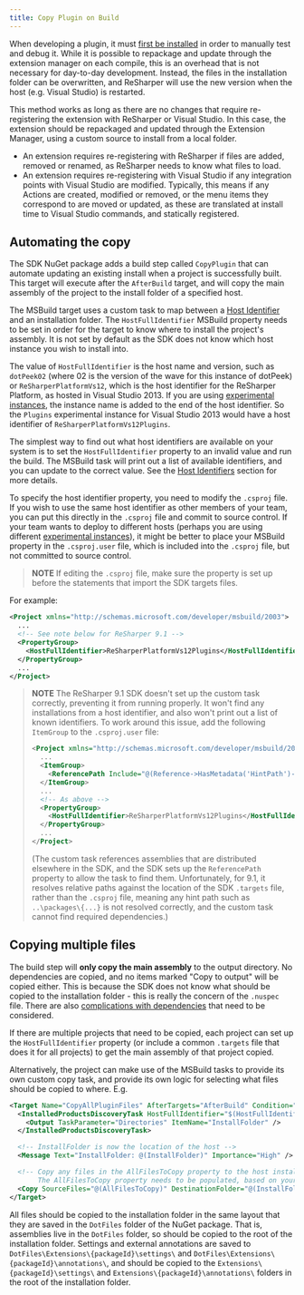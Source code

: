 ```yaml
---
title: Copy Plugin on Build
---
```


When developing a plugin, it must [first be installed](/Extensions/Plugins/ProjectSetup/InitialInstallation.md) in order to manually test and debug it. While it is possible to repackage and update through the extension manager on each compile, this is an overhead that is not necessary for day-to-day development. Instead, the files in the installation folder can be overwritten, and ReSharper will use the new version when the host (e.g. Visual Studio) is restarted.

This method works as long as there are no changes that require re-registering the extension with ReSharper or Visual Studio. In this case, the extension should be repackaged and updated through the Extension Manager, using a custom source to install from a local folder.

* An extension requires re-registering with ReSharper if files are added, removed or renamed, as ReSharper needs to know what files to load.
* An extension requires re-registering with Visual Studio if any integration points with Visual Studio are modified. Typically, this means if any Actions are created, modified or removed, or the menu items they correspond to are moved or updated, as these are translated at install time to Visual Studio commands, and statically registered.

## Automating the copy

The SDK NuGet package adds a build step called `CopyPlugin` that can automate updating an existing install when a project is successfully built. This target will execute after the `AfterBuild` target, and will copy the main assembly of the project to the install folder of a specified host.

The MSBuild target uses a custom task to map between a [Host Identifier](/Extensions/Deployment/InstallProcess/HostIdentifiers.md) and an installation folder. The `HostFullIdentifier` MSBuild property needs to be set in order for the target to know where to install the project's assembly. It is not set by default as the SDK does not know which host instance you wish to install into.

The value of `HostFullIdentifier` is the host name and version, such as `dotPeek02` (where 02 is the version of the wave for this instance of dotPeek) or `ReSharperPlatformVs12`, which is the host identifier for the ReSharper Platform, as hosted in Visual Studio 2013. If you are using [experimental instances](/Extensions/Deployment/LocalInstallation/ExperimentalInstance.md), the instance name is added to the end of the host identifier. So the `Plugins` experimental instance for Visual Studio 2013 would have a host identifier of `ReSharperPlatformVs12Plugins`.

The simplest way to find out what host identifiers are available on your system is to set the `HostFullIdentifier` property to an invalid value and run the build. The MSBuild task will print out a list of available identifiers, and you can update to the correct value. See the [Host Identifiers](/Extensions/Deployment/InstallProcess/HostIdentifiers.md) section for more details.

To specify the host identifier property, you need to modify the `.csproj` file. If you wish to use the same host identifier as other members of your team, you can put this directly in the `.csproj` file and commit to source control. If your team wants to deploy to different hosts (perhaps you are using different [experimental instances](/Extensions/Deployment/LocalInstallation/ExperimentalInstance.md)), it might be better to place your MSBuild property in the `.csproj.user` file, which is included into the `.csproj` file, but not committed to source control.

> **NOTE** If editing the `.csproj` file, make sure the property is set up before the statements that import the SDK targets files.

For example:

```xml
<Project xmlns="http://schemas.microsoft.com/developer/msbuild/2003">
  ...
  <!-- See note below for ReSharper 9.1 -->
  <PropertyGroup>
    <HostFullIdentifier>ReSharperPlatformVs12Plugins</HostFullIdentifier>
  </PropertyGroup>
  ...
</Project>
```

> **NOTE** The ReSharper 9.1 SDK doesn't set up the custom task correctly, preventing it from running properly. It won't find any installations from a host identifier, and also won't print out a list of known identifiers. To work around this issue, add the following `ItemGroup` to the `.csproj.user` file:
>
> ```xml
> <Project xmlns="http://schemas.microsoft.com/developer/msbuild/2003">
>   ...
>   <ItemGroup>
>     <ReferencePath Include="@(Reference->HasMetadata('HintPath')->'$(MSBuildProjectDirectory)\%(HintPath)')" />
>   </ItemGroup>
>   ...
>   <!-- As above -->
>   <PropertyGroup>
>     <HostFullIdentifier>ReSharperPlatformVs12Plugins</HostFullIdentifier>
>   </PropertyGroup>
>   ...
> </Project>
>```
>
> (The custom task references assemblies that are distributed elsewhere in the SDK, and the SDK sets up the `ReferencePath` property to allow the task to find them. Unfortunately, for 9.1, it resolves relative paths against the location of the SDK `.targets` file, rather than the `.csproj` file, meaning any hint path such as `..\packages\{...}` is not resolved correctly, and the custom task cannot find required dependencies.)

## Copying multiple files

The build step will **only copy the main assembly** to the output directory. No dependencies are copied, and no items marked "Copy to output" will be copied either. This is because the SDK does not know what should be copied to the installation folder - this is really the concern of the `.nuspec` file. There are also [complications with dependencies](/Extensions/Deployment/InstallProcess/Dependencies.md) that need to be considered.

If there are multiple projects that need to be copied, each project can set up the `HostFullIdentifier` property (or include a common `.targets` file that does it for all projects) to get the main assembly of that project copied.

Alternatively, the project can make use of the MSBuild tasks to provide its own custom copy task, and provide its own logic for selecting what files should be copied to where. E.g.

```xml
<Target Name="CopyAllPluginFiles" AfterTargets="AfterBuild" Condition="'$(HostFullIdentifier)' != ''">
  <InstalledProductsDiscoveryTask HostFullIdentifier="$(HostFullIdentifier)">
    <Output TaskParameter="Directories" ItemName="InstallFolder" />
  </InstalledProductsDiscoveryTask>

  <!-- InstallFolder is now the location of the host -->
  <Message Text="InstallFolder: @(InstallFolder)" Importance="High" />

  <!-- Copy any files in the AllFilesToCopy property to the host installation folder.
       The AllFilesToCopy property needs to be populated, based on your own criteria -->
  <Copy SourceFiles="@(AllFilesToCopy)" DestinationFolder="@(InstallFolder)" Condition="Exists('@(InstallFolder)')" />
</Target>
```

All files should be copied to the installation folder in the same layout that they are saved in the `DotFiles` folder of the NuGet package. That is, assemblies live in the `DotFiles` folder, so should be copied to the root of the installation folder. Settings and external annotations are saved to `DotFiles\Extensions\{packageId}\settings\` and `DotFiles\Extensions\{packageId}\annotations\`, and should be copied to the `Extensions\{packageId}\settings\` and `Extensions\{packageId}\annotations\` folders in the root of the installation folder.

